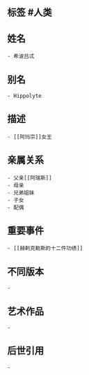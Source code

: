 ## 标签  #人类
## 姓名
	- 希波吕忒
## 别名
	- Hippolyte
## 描述
	- [[阿玛宗]]女王
## 亲属关系
	- 父亲[[阿瑞斯]]
	- 母亲
	- 兄弟姐妹
	- 子女
	- 配偶
## 重要事件
	- [[赫剌克勒斯的十二件功绩]]
## 不同版本
	-
## 艺术作品
	-
## 后世引用
	-
